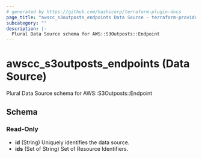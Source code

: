 ```yaml
---
# generated by https://github.com/hashicorp/terraform-plugin-docs
page_title: "awscc_s3outposts_endpoints Data Source - terraform-provider-awscc"
subcategory: ""
description: |-
  Plural Data Source schema for AWS::S3Outposts::Endpoint
---
```


# awscc_s3outposts_endpoints (Data Source)

Plural Data Source schema for AWS::S3Outposts::Endpoint



<!-- schema generated by tfplugindocs -->
## Schema

### Read-Only

- **id** (String) Uniquely identifies the data source.
- **ids** (Set of String) Set of Resource Identifiers.


